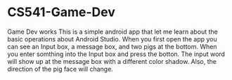 # CS541-Game-Dev
Game Dev works
This is a simple android app that let me learn about the basic operations about Android Studio. 
When you first open the app you can see an Input box, a message box, and two pigs at the bottom. When you enter somthing into the Input box and press the botton. The input word will show up at the message box with a different color shadow. Also, the direction of the pig face will change.
